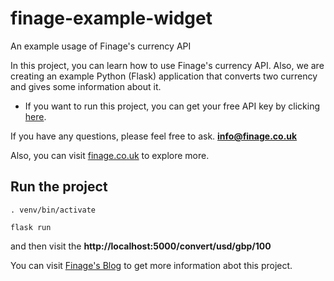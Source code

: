# finage-example-widget
An example usage of Finage's currency API


In this project, you can learn how to use Finage's currency API. Also, we are creating an example Python (Flask) application that converts two currency and 
gives some information about it.

- If you want to run this project, you can get your free API key by clicking [here](https://moon.finage.co.uk/register?subscribe=API00).


If you have any questions, please feel free to ask. 
**info@finage.co.uk**


Also, you can visit [finage.co.uk](finage.co.uk) to explore more.


## Run the project
`. venv/bin/activate`

`flask run`

and then visit the **http://localhost:5000/convert/usd/gbp/100**


You can visit [Finage's Blog](https://blog.finage.co.uk/2020/07/28/create-your-own-currency-converter-page-with-python-flask/) to get more information abot this project.
